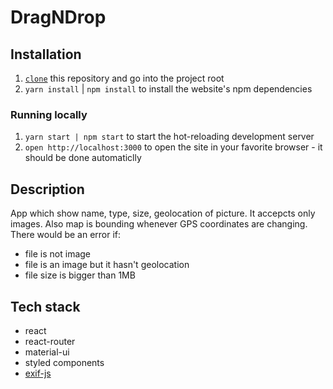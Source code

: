 # DragNDrop


## Installation

1. [`clone`](https://github.com/michau132/DragNDrop.git) this repository and go into the project root
1. `yarn install` | `npm install` to install the website's npm dependencies

### Running locally

1. `yarn start | npm start` to start the hot-reloading development server 
1. `open http://localhost:3000` to open the site in your favorite browser - it should be done automaticlly


## Description
App which show name, type, size, geolocation of picture. It accepcts only images. Also map is bounding whenever GPS coordinates are changing.
There would be an error if: 
 + file is not image
 + file is an image but it hasn't geolocation
 + file size is bigger than 1MB



## Tech stack
+ react
+ react-router
+ material-ui
+ styled components
+ [exif-js](https://github.com/exif-js/exif-js)

